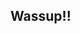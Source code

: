 ## Wassup!!
<!--
**Nomad1nk/nomad1nk** is a ✨ _special_ ✨ repository because its `README.md` (this file) appears on your GitHub profile.


- 🔭 I’m currently working on Self-Improvement
- 🌱 I’m currently learning Full-Stack Development
- 💬 Ask me about ... nothing
- 📫 How to reach me: ... maybe IG?
-->
